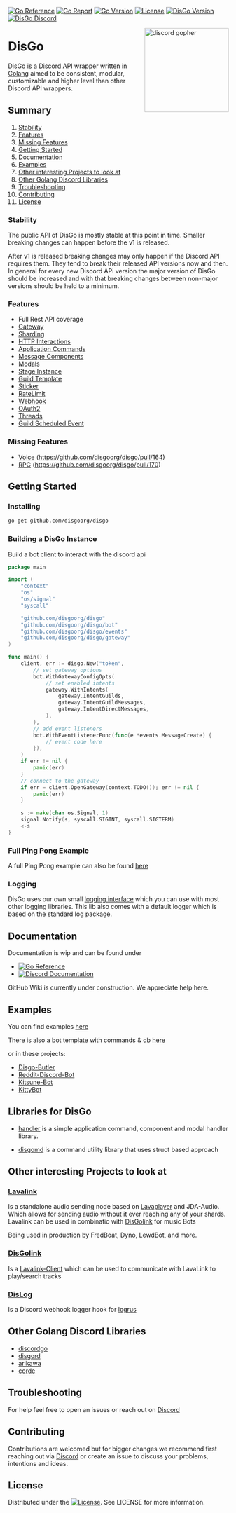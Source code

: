 [![Go Reference](https://pkg.go.dev/badge/github.com/disgoorg/disgo.svg)](https://pkg.go.dev/github.com/disgoorg/disgo)
[![Go Report](https://goreportcard.com/badge/github.com/disgoorg/disgo)](https://goreportcard.com/report/github.com/disgoorg/disgo)
[![Go Version](https://img.shields.io/github/go-mod/go-version/disgoorg/disgo)](https://golang.org/doc/devel/release.html)
[![License](https://img.shields.io/badge/License-Apache%202.0-blue.svg)](https://github.com/disgoorg/disgo/blob/master/LICENSE)
[![DisGo Version](https://img.shields.io/github/v/tag/disgoorg/disgo?label=release)](https://github.com/disgoorg/disgo/releases/latest)
[![DisGo Discord](https://discord.com/api/guilds/817327181659111454/widget.png)](https://discord.gg/TewhTfDpvW)

<img align="right" src="/.github/discord_gopher.png" width=192 alt="discord gopher">

# DisGo

DisGo is a [Discord](https://discord.com) API wrapper written in [Golang](https://golang.org/) aimed to be consistent, modular, customizable and higher level than other Discord API wrappers.

## Summary

1. [Stability](#stability)
2. [Features](#features)
3. [Missing Features](#missing-features)
4. [Getting Started](#getting-started)
5. [Documentation](#documentation)
6. [Examples](#examples)
7. [Other interesting Projects to look at](#other-interesting-projects-to-look-at)
8. [Other Golang Discord Libraries](#other-golang-discord-libraries)
9. [Troubleshooting](#troubleshooting)
10. [Contributing](#contributing)
11. [License](#license)

### Stability
The public API of DisGo is mostly stable at this point in time. Smaller breaking changes can happen before the v1 is released. 

After v1 is released breaking changes may only happen if the Discord API requires them. They tend to break their released API versions now and then. In general for every new Discord APi version the major version of DisGo should be increased and with that breaking changes between non-major versions should be held to a minimum. 

### Features

* Full Rest API coverage
* [Gateway](https://discord.com/developers/docs/topics/gateway)
* [Sharding](https://discord.com/developers/docs/topics/gateway#sharding)
* [HTTP Interactions](https://discord.com/developers/docs/interactions/slash-commands#receiving-an-interaction)
* [Application Commands](https://discord.com/developers/docs/interactions/application-commands)
* [Message Components](https://discord.com/developers/docs/interactions/message-components)
* [Modals](https://discord.com/developers/docs/interactions/receiving-and-responding#interaction-response-object-modal)
* [Stage Instance](https://discord.com/developers/docs/resources/stage-instance)
* [Guild Template](https://discord.com/developers/docs/resources/guild-template)
* [Sticker](https://discord.com/developers/docs/resources/sticker)
* [RateLimit](https://discord.com/developers/docs/topics/rate-limits)
* [Webhook](https://discord.com/developers/docs/resources/webhook)
* [OAuth2](https://discord.com/developers/docs/topics/oauth2)
* [Threads](https://discord.com/developers/docs/topics/threads)
* [Guild Scheduled Event](https://discord.com/developers/docs/resources/guild-scheduled-event)

### Missing Features

* [Voice](https://discord.com/developers/docs/topics/voice-connections) (https://github.com/disgoorg/disgo/pull/164)
* [RPC](https://discord.com/developers/docs/topics/rpc) (https://github.com/disgoorg/disgo/pull/170)

## Getting Started

### Installing

```sh
go get github.com/disgoorg/disgo
```

### Building a DisGo Instance

Build a bot client to interact with the discord api
```go
package main

import (
	"context"
	"os"
	"os/signal"
	"syscall"

	"github.com/disgoorg/disgo"
	"github.com/disgoorg/disgo/bot"
	"github.com/disgoorg/disgo/events"
	"github.com/disgoorg/disgo/gateway"
)

func main() {
	client, err := disgo.New("token",
		// set gateway options
		bot.WithGatewayConfigOpts(
			// set enabled intents
			gateway.WithIntents(
				gateway.IntentGuilds,
				gateway.IntentGuildMessages,
				gateway.IntentDirectMessages,
			),
		),
		// add event listeners
		bot.WithEventListenerFunc(func(e *events.MessageCreate) {
			// event code here
		}),
	)
	if err != nil {
		panic(err)
	}
	// connect to the gateway
	if err = client.OpenGateway(context.TODO()); err != nil {
		panic(err)
	}

	s := make(chan os.Signal, 1)
	signal.Notify(s, syscall.SIGINT, syscall.SIGTERM)
	<-s
}
```

### Full Ping Pong Example

A full Ping Pong example can also be found [here](https://github.com/disgoorg/disgo/blob/development/_examples/ping_pong/example.go)

### Logging

DisGo uses our own small [logging interface](https://github.com/disgoorg/log) which you can use with most other logging libraries. This lib also comes with a default logger which is based on the standard log package.

## Documentation

Documentation is wip and can be found under

* [![Go Reference](https://pkg.go.dev/badge/github.com/disgoorg/disgo.svg)](https://pkg.go.dev/github.com/disgoorg/disgo)
* [![Discord Documentation](https://img.shields.io/badge/Discord%20Documentation-blue.svg)](https://discord.com/developers/docs)

GitHub Wiki is currently under construction. We appreciate help here.

## Examples

You can find examples [here](https://github.com/disgoorg/disgo/tree/master/_examples)

There is also a bot template with commands & db [here](https://github.com/disgoorg/bot-template)

or in these projects:

* [Disgo-Butler](https://github.com/disgoorg/disgo-butler)
* [Reddit-Discord-Bot](https://github.com/TopiSenpai/Reddit-Discord-Bot)
* [Kitsune-Bot](https://github.com/TopiSenpai/Kitsune-Bot)
* [KittyBot](https://github.com/KittyBot-Org/KittyBotGo)

## Libraries for DisGo

* [handler](https://github.com/disgoorg/handler) is a simple application command, component and modal handler library.

* [disgomd](https://github.com/eminarican/disgomd) is a command utility library that uses struct based approach


## Other interesting Projects to look at

### [Lavalink](https://github.com/freyacodes/Lavalink)

Is a standalone audio sending node based on [Lavaplayer](https://github.com/sedmelluq/lavaplayer) and JDA-Audio. Which allows for sending audio without it ever reaching any of your shards. Lavalink can be used in combinatio with [DisGolink](https://github.com/disgoorg/disgolink) for music Bots

Being used in production by FredBoat, Dyno, LewdBot, and more.

### [DisGolink](https://github.com/disgoorg/disgolink)

Is a [Lavalink-Client](https://github.com/freyacodes/Lavalink) which can be used to communicate with LavaLink to play/search tracks

### [DisLog](https://github.com/disgoorg/dislog)

Is a Discord webhook logger hook for [logrus](https://github.com/sirupsen/logrus)

## Other Golang Discord Libraries

* [discordgo](https://github.com/bwmarrin/discordgo)
* [disgord](https://github.com/andersfylling/disgord)
* [arikawa](https://github.com/diamondburned/arikawa)
* [corde](https://github.com/Karitham/corde)

## Troubleshooting

For help feel free to open an issues or reach out on [Discord](https://discord.gg/TewhTfDpvW)

## Contributing

Contributions are welcomed but for bigger changes we recommend first reaching out via [Discord](https://discord.gg/TewhTfDpvW) or create an issue to discuss your problems, intentions and ideas.

## License

Distributed under the [![License](https://img.shields.io/badge/License-Apache%202.0-blue.svg)](https://github.com/disgoorg/disgo/blob/master/LICENSE). See LICENSE for more information.

